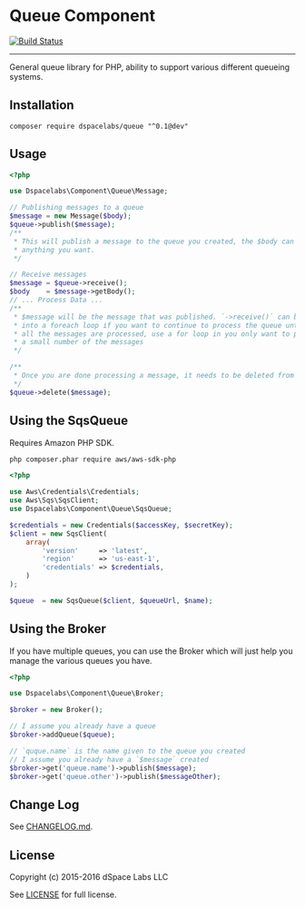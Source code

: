 Queue Component
===============

[![Build Status](https://travis-ci.org/dSpaceLabs/Queue.svg?branch=master)](https://travis-ci.org/dSpaceLabs/Queue)

---

General queue library for PHP, ability to support various different queueing
systems.

## Installation

```
composer require dspacelabs/queue "^0.1@dev"
```

## Usage

```php
<?php

use Dspacelabs\Component\Queue\Message;

// Publishing messages to a queue
$message = new Message($body);
$queue->publish($message);
/**
 * This will publish a message to the queue you created, the $body can be
 * anything you want.
 */

// Receive messages
$message = $queue->receive();
$body    = $message->getBody();
// ... Process Data ...
/**
 * $message will be the message that was published. `->receive()` can be put
 * into a foreach loop if you want to continue to process the queue until
 * all the messages are processed, use a for loop in you only want to process
 * a small number of the messages
 */

/**
 * Once you are done processing a message, it needs to be deleted from the queue
 */
$queue->delete($message);
```

## Using the SqsQueue

Requires Amazon PHP SDK.

```bash
php composer.phar require aws/aws-sdk-php
```

```php
<?php

use Aws\Credentials\Credentials;
use Aws\Sqs\SqsClient;
use Dspacelabs\Component\Queue\SqsQueue;

$credentials = new Credentials($accessKey, $secretKey);
$client = new SqsClient(
    array(
        'version'     => 'latest',
        'region'      => 'us-east-1',
        'credentials' => $credentials,
    )
);

$queue  = new SqsQueue($client, $queueUrl, $name);
```

## Using the Broker

If you have multiple queues, you can use the Broker which will just help you
manage the various queues you have.

```php
<?php

use Dspacelabs\Component\Queue\Broker;

$broker = new Broker();

// I assume you already have a queue
$broker->addQueue($queue);

// `quque.name` is the name given to the queue you created
// I assume you already have a `$message` created
$broker->get('queue.name')->publish($message);
$broker->get('queue.other')->publish($messageOther);

```

## Change Log

See [CHANGELOG.md].

## License

Copyright (c) 2015-2016 dSpace Labs LLC

See [LICENSE] for full license.

[CHANGELOG.md]: https://github.com/dSpaceLabs/Queue/blob/master/CHANGELOG.md
[LICENSE]: https://github.com/dSpaceLabs/Queue/blob/master/LICENSE
